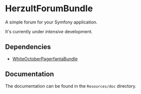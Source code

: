 HerzultForumBundle
==================

A simple forum for your Symfony application.

It's currently under *intensive* development.

## Dependencies

- [WhiteOctoberPagerfantaBundle][pagerfanta-bundle]

## Documentation

The documentation can be found in the `Resources/doc` directory.

[pagerfanta-bundle]: http://github.com/whiteoctober/WhiteOctoberPagerfantaBundle
